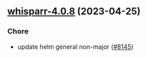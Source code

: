 

## [whisparr-4.0.8](https://github.com/truecharts/charts/compare/whisparr-4.0.7...whisparr-4.0.8) (2023-04-25)

### Chore

- update helm general non-major ([#8145](https://github.com/truecharts/charts/issues/8145))
  
  